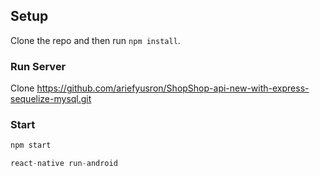 ## Setup

Clone the repo and then run `npm install`.


### Run Server

Clone https://github.com/ariefyusron/ShopShop-api-new-with-express-sequelize-mysql.git

### Start

```js
npm start
```

```js
react-native run-android
```